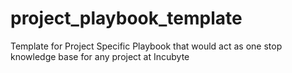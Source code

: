 # project_playbook_template
Template for Project Specific Playbook that would act as one stop knowledge base for any project at Incubyte
